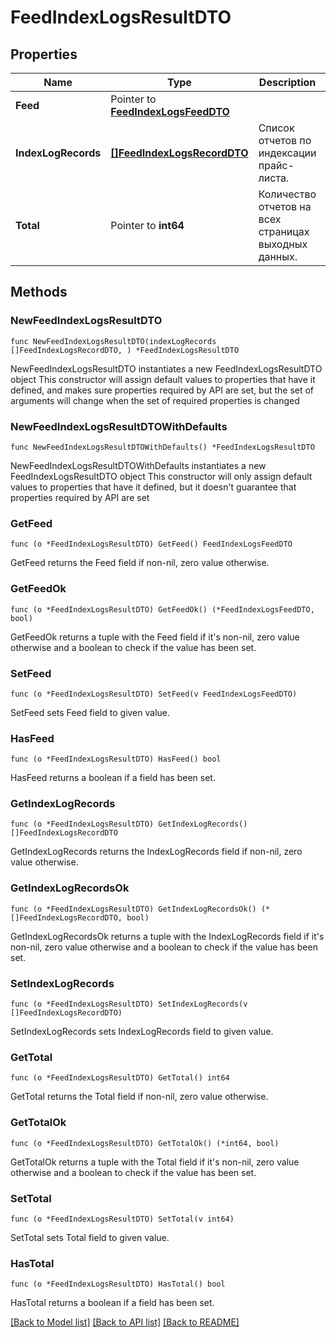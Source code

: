 # FeedIndexLogsResultDTO

## Properties

Name | Type | Description | Notes
------------ | ------------- | ------------- | -------------
**Feed** | Pointer to [**FeedIndexLogsFeedDTO**](FeedIndexLogsFeedDTO.md) |  | [optional] 
**IndexLogRecords** | [**[]FeedIndexLogsRecordDTO**](FeedIndexLogsRecordDTO.md) | Список отчетов по индексации прайс-листа. | 
**Total** | Pointer to **int64** | Количество отчетов на всех страницах выходных данных. | [optional] 

## Methods

### NewFeedIndexLogsResultDTO

`func NewFeedIndexLogsResultDTO(indexLogRecords []FeedIndexLogsRecordDTO, ) *FeedIndexLogsResultDTO`

NewFeedIndexLogsResultDTO instantiates a new FeedIndexLogsResultDTO object
This constructor will assign default values to properties that have it defined,
and makes sure properties required by API are set, but the set of arguments
will change when the set of required properties is changed

### NewFeedIndexLogsResultDTOWithDefaults

`func NewFeedIndexLogsResultDTOWithDefaults() *FeedIndexLogsResultDTO`

NewFeedIndexLogsResultDTOWithDefaults instantiates a new FeedIndexLogsResultDTO object
This constructor will only assign default values to properties that have it defined,
but it doesn't guarantee that properties required by API are set

### GetFeed

`func (o *FeedIndexLogsResultDTO) GetFeed() FeedIndexLogsFeedDTO`

GetFeed returns the Feed field if non-nil, zero value otherwise.

### GetFeedOk

`func (o *FeedIndexLogsResultDTO) GetFeedOk() (*FeedIndexLogsFeedDTO, bool)`

GetFeedOk returns a tuple with the Feed field if it's non-nil, zero value otherwise
and a boolean to check if the value has been set.

### SetFeed

`func (o *FeedIndexLogsResultDTO) SetFeed(v FeedIndexLogsFeedDTO)`

SetFeed sets Feed field to given value.

### HasFeed

`func (o *FeedIndexLogsResultDTO) HasFeed() bool`

HasFeed returns a boolean if a field has been set.

### GetIndexLogRecords

`func (o *FeedIndexLogsResultDTO) GetIndexLogRecords() []FeedIndexLogsRecordDTO`

GetIndexLogRecords returns the IndexLogRecords field if non-nil, zero value otherwise.

### GetIndexLogRecordsOk

`func (o *FeedIndexLogsResultDTO) GetIndexLogRecordsOk() (*[]FeedIndexLogsRecordDTO, bool)`

GetIndexLogRecordsOk returns a tuple with the IndexLogRecords field if it's non-nil, zero value otherwise
and a boolean to check if the value has been set.

### SetIndexLogRecords

`func (o *FeedIndexLogsResultDTO) SetIndexLogRecords(v []FeedIndexLogsRecordDTO)`

SetIndexLogRecords sets IndexLogRecords field to given value.


### GetTotal

`func (o *FeedIndexLogsResultDTO) GetTotal() int64`

GetTotal returns the Total field if non-nil, zero value otherwise.

### GetTotalOk

`func (o *FeedIndexLogsResultDTO) GetTotalOk() (*int64, bool)`

GetTotalOk returns a tuple with the Total field if it's non-nil, zero value otherwise
and a boolean to check if the value has been set.

### SetTotal

`func (o *FeedIndexLogsResultDTO) SetTotal(v int64)`

SetTotal sets Total field to given value.

### HasTotal

`func (o *FeedIndexLogsResultDTO) HasTotal() bool`

HasTotal returns a boolean if a field has been set.


[[Back to Model list]](../README.md#documentation-for-models) [[Back to API list]](../README.md#documentation-for-api-endpoints) [[Back to README]](../README.md)


